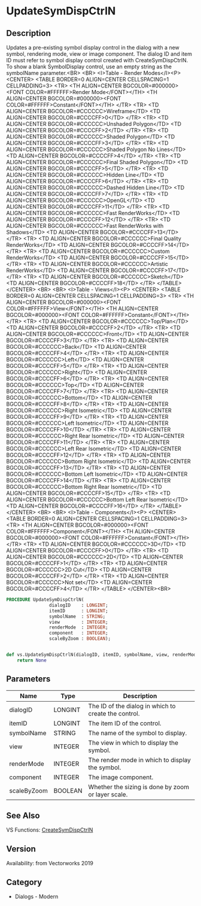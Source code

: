 # UpdateSymDispCtrlN

## Description
Updates a pre-existing symbol display control in the dialog with a new symbol, rendering mode, view or image component.  The dialog ID and item ID must refer to symbol display control created with CreateSymDispCtrlN.  To show a blank SymbolDisplay control, use an empty string as the symbolName parameter.&lt;BR&gt;
&lt;BR&gt;
&lt;I&gt;Table - Render Modes&lt;/I&gt;&lt;P&gt;
&lt;CENTER&gt;
&lt;TABLE BORDER=0 ALIGN=CENTER CELLSPACING=1 CELLPADDING=3&gt;
  &lt;TR&gt; 
	&lt;TH ALIGN=CENTER BGCOLOR=#000000&gt;&lt;FONT COLOR=#FFFFFF&gt;Render Mode&lt;/FONT&gt;&lt;/TH&gt;
	&lt;TH ALIGN=CENTER BGCOLOR=#000000&gt;&lt;FONT COLOR=#FFFFFF&gt;Constant&lt;/FONT&gt;&lt;/TH&gt;
  &lt;/TR&gt;
  &lt;TR&gt; 
	&lt;TD ALIGN=CENTER BGCOLOR=#CCCCCC&gt;Wireframe&lt;/TD&gt;
	&lt;TD ALIGN=CENTER BGCOLOR=#CCCCFF&gt;0&lt;/TD&gt;
  &lt;/TR&gt;
  &lt;TR&gt; 
	&lt;TD ALIGN=CENTER BGCOLOR=#CCCCCC&gt;Unshaded Polygon&lt;/TD&gt;
	&lt;TD ALIGN=CENTER BGCOLOR=#CCCCFF&gt;2&lt;/TD&gt;
  &lt;/TR&gt;
  &lt;TR&gt; 
	&lt;TD ALIGN=CENTER BGCOLOR=#CCCCCC&gt;Shaded Polygon&lt;/TD&gt;
	&lt;TD ALIGN=CENTER BGCOLOR=#CCCCFF&gt;3&lt;/TD&gt;
  &lt;/TR&gt;
  &lt;TR&gt; 
	&lt;TD ALIGN=CENTER BGCOLOR=#CCCCCC&gt;Shaded Polygon No Lines&lt;/TD&gt;
	&lt;TD ALIGN=CENTER BGCOLOR=#CCCCFF&gt;4&lt;/TD&gt;
  &lt;/TR&gt;
  &lt;TR&gt; 
	&lt;TD ALIGN=CENTER BGCOLOR=#CCCCCC&gt;Final Shaded Polygon&lt;/TD&gt;
	&lt;TD ALIGN=CENTER BGCOLOR=#CCCCFF&gt;5&lt;/TD&gt;
  &lt;/TR&gt;
  &lt;TR&gt; 
	&lt;TD ALIGN=CENTER BGCOLOR=#CCCCCC&gt;Hidden Line&lt;/TD&gt;
	&lt;TD ALIGN=CENTER BGCOLOR=#CCCCFF&gt;6&lt;/TD&gt;
  &lt;/TR&gt;
  &lt;TR&gt; 
	&lt;TD ALIGN=CENTER BGCOLOR=#CCCCCC&gt;Dashed Hidden Line&lt;/TD&gt;
	&lt;TD ALIGN=CENTER BGCOLOR=#CCCCFF&gt;7&lt;/TD&gt;
  &lt;/TR&gt;
  &lt;TR&gt; 
	&lt;TD ALIGN=CENTER BGCOLOR=#CCCCCC&gt;OpenGL&lt;/TD&gt;
	&lt;TD ALIGN=CENTER BGCOLOR=#CCCCFF&gt;11&lt;/TD&gt;
  &lt;/TR&gt;
  &lt;TR&gt; 
	&lt;TD ALIGN=CENTER BGCOLOR=#CCCCCC&gt;Fast RenderWorks&lt;/TD&gt;
	&lt;TD ALIGN=CENTER BGCOLOR=#CCCCFF&gt;12&lt;/TD&gt;
  &lt;/TR&gt;
  &lt;TR&gt; 
	&lt;TD ALIGN=CENTER BGCOLOR=#CCCCCC&gt;Fast RenderWorks with Shadows&lt;/TD&gt;
	&lt;TD ALIGN=CENTER BGCOLOR=#CCCCFF&gt;13&lt;/TD&gt;
  &lt;/TR&gt;
  &lt;TR&gt; 
	&lt;TD ALIGN=CENTER BGCOLOR=#CCCCCC&gt;Final Quality RenderWorks&lt;/TD&gt;
	&lt;TD ALIGN=CENTER BGCOLOR=#CCCCFF&gt;14&lt;/TD&gt;
  &lt;/TR&gt;
  &lt;TR&gt; 
	&lt;TD ALIGN=CENTER BGCOLOR=#CCCCCC&gt;Custom RenderWorks&lt;/TD&gt;
	&lt;TD ALIGN=CENTER BGCOLOR=#CCCCFF&gt;15&lt;/TD&gt;
  &lt;/TR&gt;
  &lt;TR&gt; 
	&lt;TD ALIGN=CENTER BGCOLOR=#CCCCCC&gt;Artistic RenderWorks&lt;/TD&gt;
	&lt;TD ALIGN=CENTER BGCOLOR=#CCCCFF&gt;17&lt;/TD&gt;
  &lt;/TR&gt;
  &lt;TR&gt; 
	&lt;TD ALIGN=CENTER BGCOLOR=#CCCCCC&gt;Sketch&lt;/TD&gt;
	&lt;TD ALIGN=CENTER BGCOLOR=#CCCCFF&gt;18&lt;/TD&gt;
  &lt;/TR&gt;
&lt;/TABLE&gt;
&lt;/CENTER&gt;
&lt;BR&gt;
&lt;BR&gt;
&lt;I&gt;Table - Views&lt;/I&gt;&lt;P&gt;
&lt;CENTER&gt;
&lt;TABLE BORDER=0 ALIGN=CENTER CELLSPACING=1 CELLPADDING=3&gt;
  &lt;TR&gt; 
	&lt;TH ALIGN=CENTER BGCOLOR=#000000&gt;&lt;FONT COLOR=#FFFFFF&gt;View&lt;/FONT&gt;&lt;/TH&gt;
	&lt;TH ALIGN=CENTER BGCOLOR=#000000&gt;&lt;FONT COLOR=#FFFFFF&gt;Constant&lt;/FONT&gt;&lt;/TH&gt;
  &lt;/TR&gt;
  &lt;TR&gt; 
	&lt;TD ALIGN=CENTER BGCOLOR=#CCCCCC&gt;Top/Plan&lt;/TD&gt;
	&lt;TD ALIGN=CENTER BGCOLOR=#CCCCFF&gt;2&lt;/TD&gt;
  &lt;/TR&gt;
  &lt;TR&gt; 
	&lt;TD ALIGN=CENTER BGCOLOR=#CCCCCC&gt;Front&lt;/TD&gt;
	&lt;TD ALIGN=CENTER BGCOLOR=#CCCCFF&gt;3&lt;/TD&gt;
  &lt;/TR&gt;
  &lt;TR&gt; 
	&lt;TD ALIGN=CENTER BGCOLOR=#CCCCCC&gt;Back&lt;/TD&gt;
	&lt;TD ALIGN=CENTER BGCOLOR=#CCCCFF&gt;4&lt;/TD&gt;
  &lt;/TR&gt;
  &lt;TR&gt; 
	&lt;TD ALIGN=CENTER BGCOLOR=#CCCCCC&gt;Left&lt;/TD&gt;
	&lt;TD ALIGN=CENTER BGCOLOR=#CCCCFF&gt;5&lt;/TD&gt;
  &lt;/TR&gt;
  &lt;TR&gt; 
	&lt;TD ALIGN=CENTER BGCOLOR=#CCCCCC&gt;Right&lt;/TD&gt;
	&lt;TD ALIGN=CENTER BGCOLOR=#CCCCFF&gt;6&lt;/TD&gt;
  &lt;/TR&gt;
  &lt;TR&gt; 
	&lt;TD ALIGN=CENTER BGCOLOR=#CCCCCC&gt;Top&lt;/TD&gt;
	&lt;TD ALIGN=CENTER BGCOLOR=#CCCCFF&gt;7&lt;/TD&gt;
  &lt;/TR&gt;
  &lt;TR&gt; 
	&lt;TD ALIGN=CENTER BGCOLOR=#CCCCCC&gt;Bottom&lt;/TD&gt;
	&lt;TD ALIGN=CENTER BGCOLOR=#CCCCFF&gt;8&lt;/TD&gt;
  &lt;/TR&gt;
  &lt;TR&gt; 
	&lt;TD ALIGN=CENTER BGCOLOR=#CCCCCC&gt;Right Isometric&lt;/TD&gt;
	&lt;TD ALIGN=CENTER BGCOLOR=#CCCCFF&gt;9&lt;/TD&gt;
  &lt;/TR&gt;
  &lt;TR&gt; 
	&lt;TD ALIGN=CENTER BGCOLOR=#CCCCCC&gt;Left Isometric&lt;/TD&gt;
	&lt;TD ALIGN=CENTER BGCOLOR=#CCCCFF&gt;10&lt;/TD&gt;
  &lt;/TR&gt;
  &lt;TR&gt; 
	&lt;TD ALIGN=CENTER BGCOLOR=#CCCCCC&gt;Right Rear Isometric&lt;/TD&gt;
	&lt;TD ALIGN=CENTER BGCOLOR=#CCCCFF&gt;11&lt;/TD&gt;
  &lt;/TR&gt;
  &lt;TR&gt; 
	&lt;TD ALIGN=CENTER BGCOLOR=#CCCCCC&gt;Left Rear Isometric&lt;/TD&gt;
	&lt;TD ALIGN=CENTER BGCOLOR=#CCCCFF&gt;12&lt;/TD&gt;
  &lt;/TR&gt;
  &lt;TR&gt; 
	&lt;TD ALIGN=CENTER BGCOLOR=#CCCCCC&gt;Bottom Right Isometric&lt;/TD&gt;
	&lt;TD ALIGN=CENTER BGCOLOR=#CCCCFF&gt;13&lt;/TD&gt;
  &lt;/TR&gt;
  &lt;TR&gt; 
	&lt;TD ALIGN=CENTER BGCOLOR=#CCCCCC&gt;Bottom Left Isometric&lt;/TD&gt;
	&lt;TD ALIGN=CENTER BGCOLOR=#CCCCFF&gt;14&lt;/TD&gt;
  &lt;/TR&gt;
  &lt;TR&gt; 
	&lt;TD ALIGN=CENTER BGCOLOR=#CCCCCC&gt;Bottom Right Rear Isometric&lt;/TD&gt;
	&lt;TD ALIGN=CENTER BGCOLOR=#CCCCFF&gt;15&lt;/TD&gt;
  &lt;/TR&gt;
  &lt;TR&gt; 
	&lt;TD ALIGN=CENTER BGCOLOR=#CCCCCC&gt;Bottom Left Rear Isometric&lt;/TD&gt;
	&lt;TD ALIGN=CENTER BGCOLOR=#CCCCFF&gt;16&lt;/TD&gt;
  &lt;/TR&gt;
&lt;/TABLE&gt;
&lt;/CENTER&gt;
&lt;BR&gt;
&lt;BR&gt;
&lt;I&gt;Table - Components&lt;/I&gt;&lt;P&gt;
&lt;CENTER&gt;
&lt;TABLE BORDER=0 ALIGN=CENTER CELLSPACING=1 CELLPADDING=3&gt;
  &lt;TR&gt; 
	&lt;TH ALIGN=CENTER BGCOLOR=#000000&gt;&lt;FONT COLOR=#FFFFFF&gt;Component&lt;/FONT&gt;&lt;/TH&gt;
	&lt;TH ALIGN=CENTER BGCOLOR=#000000&gt;&lt;FONT COLOR=#FFFFFF&gt;Constant&lt;/FONT&gt;&lt;/TH&gt;
  &lt;/TR&gt;
  &lt;TR&gt; 
	&lt;TD ALIGN=CENTER BGCOLOR=#CCCCCC&gt;3D&lt;/TD&gt;
	&lt;TD ALIGN=CENTER BGCOLOR=#CCCCFF&gt;0&lt;/TD&gt;
  &lt;/TR&gt;
  &lt;TR&gt; 
	&lt;TD ALIGN=CENTER BGCOLOR=#CCCCCC&gt;2D&lt;/TD&gt;
	&lt;TD ALIGN=CENTER BGCOLOR=#CCCCFF&gt;1&lt;/TD&gt;
  &lt;/TR&gt;
  &lt;TR&gt; 
	&lt;TD ALIGN=CENTER BGCOLOR=#CCCCCC&gt;2D Cut&lt;/TD&gt;
	&lt;TD ALIGN=CENTER BGCOLOR=#CCCCFF&gt;2&lt;/TD&gt;
  &lt;/TR&gt;
  &lt;TR&gt; 
	&lt;TD ALIGN=CENTER BGCOLOR=#CCCCCC&gt;Not set&lt;/TD&gt;
	&lt;TD ALIGN=CENTER BGCOLOR=#CCCCFF&gt;4&lt;/TD&gt;
  &lt;/TR&gt;
&lt;/TABLE&gt;
&lt;/CENTER&gt;&lt;BR&gt;


```pascal
PROCEDURE UpdateSymDispCtrlN(
				dialogID    : LONGINT;
				itemID      : LONGINT;
				symbolName  : STRING;
				view        : INTEGER;
				renderMode  : INTEGER;
				component   : INTEGER;
				scaleByZoom : BOOLEAN);
```

```python

def vs.UpdateSymDispCtrlN(dialogID, itemID, symbolName, view, renderMode, component, scaleByZoom):
    return None
```

## Parameters
|Name|Type|Description|
|---|---|---|
|dialogID|LONGINT|The ID of the dialog in which to create the control.|
|itemID|LONGINT|The item ID of the control.|
|symbolName|STRING|The name of the symbol to display.|
|view|INTEGER|The view in which to display the symbol.|
|renderMode|INTEGER|The render mode in which to display the symbol.|
|component|INTEGER|The image component.|
|scaleByZoom|BOOLEAN|Whether the sizing is done by zoom or layer scale. |

## See Also
VS Functions:
[CreateSymDispCtrlN](CreateSymDispCtrlN.md)

## Version
Availability: from Vectorworks 2019
## Category
* Dialogs - Modern

